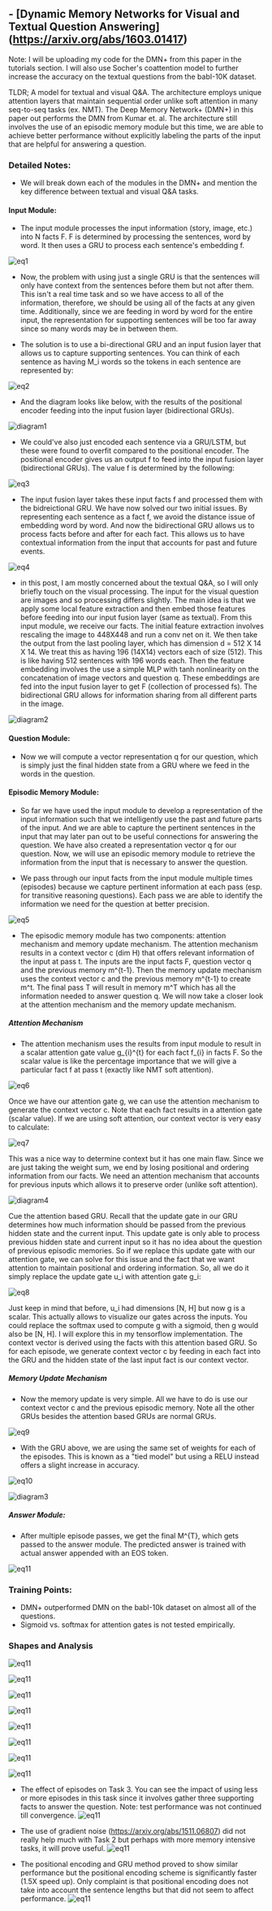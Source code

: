 ## - [Dynamic Memory Networks for Visual and Textual Question Answering] (https://arxiv.org/abs/1603.01417)

Note: I will be uploading my code for the DMN+ from this paper in the tutorials section. I will also use Socher's coattention model to further increase the accuracy on the textual questions from the babI-10K dataset.

TLDR; A model for textual and visual Q&A. The architecture employs unique attention layers that maintain sequential order unlike soft attention in many seq-to-seq tasks (ex. NMT). The Deep Memory Network+ (DMN+) in this paper out performs the DMN from Kumar et. al. The architecture still involves the use of an episodic memory module but this time, we are able to achieve better performance without explicitly labeling the parts of the input that are helpful for answering a question. 

### Detailed Notes:

- We will break down each of the modules in the DMN+ and mention the key difference between textual and visual Q&A tasks.

#### Input Module:
- The input module processes the input information (story, image, etc.) into N facts F. F is determined by processing the sentences, word by word. It then uses a GRU to process each sentence's embedding f. 

![eq1](images/visual_qa/eq1.png)

- Now, the problem with using just a single GRU is that the sentences will only have context from the sentences before them but not after them. This isn't a real time task and so we have access to all of the information, therefore, we should be using all of the facts at any given time. Additionally, since we are feeding in word by word for the entire input, the representation for supporting sentences will be too far away since so many words may be in between them.

- The solution is to use a bi-directional GRU and an input fusion layer that allows us to capture supporting sentences. You can think of each sentence as having M_i words so the tokens in each sentence are represented by:

![eq2](images/visual_qa/eq2.png)

- And the diagram looks like below, with the results of the positional encoder feeding into the input fusion layer (bidirectional GRUs).

![diagram1](images/visual_qa/diagram1.png)

- We could've also just encoded each sentence via a GRU/LSTM, but these were found to overfit compared to the positional encoder. The positional encoder gives us an output f to feed into the input fusion layer (bidirectional GRUs). The value f is determined by the following:

![eq3](images/visual_qa/eq_3.png)

- The input fusion layer takes these input facts f and processed them with the bidreictional GRU. We have now solved our two initial issues. By representing each sentence as a fact f, we avoid the distance issue of embedding word by word. And now the bidirectional GRU allows us to process facts before and after for each fact. This allows us to have contextual information from the input that accounts for past and future events. 

![eq4](images/visual_qa/eq4.png)

- in this post, I am mostly concerned about the textual Q&A, so I will only briefly touch on the visual processing. The input for the visual question are images and so processing differs slightly. The main idea is that we apply some local feature extraction and then embed those features before feeding into our input fusion layer (same as textual). From this input module, we receive our facts. The initial feature extraction involves rescaling the image to 448X448 and run a conv net on it. We then take the output from the last pooling layer, which has dimension d = 512 X 14 X 14. We treat this as having 196 (14X14) vectors each of size (512). This is like having 512 sentences with 196 words each. Then the feature embedding involves the use a simple MLP with tanh nonlinearity on the concatenation of image vectors and question q. These embeddings are fed into the input fusion layer to get F (collection of processed fs). The bidirectional GRU allows for information sharing from all different parts in the image.

![diagram2](images/visual_qa/diagram2.png)

#### Question Module:

- Now we will compute a vector representation q for our question, which is simply just the final hidden state from a GRU where we feed in the words in the question.

#### Episodic Memory Module:

- So far we have used the input module to develop a representation of the input information such that we intelligently use the past and future parts of the input. And we are able to capture the pertinent sentences in the input that may later pan out to be useful connections for answering the question. We have also created a representation vector q for our question. Now, we will use an episodic memory module to retrieve the information from the input that is necessary to answer the question.

- We pass through our input facts from the input module multiple times (episodes) because we capture pertinent information at each pass (esp. for transitive reasoning questions). Each pass we are able to identify the information we need for the question at better precision. 

![eq5](images/visual_qa/eq5.png)

- The episodic memory module has two components: attention mechanism and memory update mechanism. The attention mechanism results in a context vector c (dim H) that offers relevant information of the input at pass t. The inputs are the input facts F, question vector q and the previous memory m^{t-1}. Then the memory update mechanism uses the context vector c and the previous memory m^{t-1} to create m^t. The final pass T will result in memory m^T which has all the information needed to answer question q. We will now take a closer look at the attention mechanism and the memory update mechanism.

##### Attention Mechanism

- The attention mechanism uses the results from input module to result in a scalar attention gate value g_{i}^{t} for each fact f_{i} in facts F. So the scalar value is like the percentage importance that we will give a particular fact f at pass t (exactly like NMT soft attention).

![eq6](images/visual_qa/eq6.png)

Once we have our attention gate g, we can use the attention mechanism to generate the context vector c. Note that each fact results in a attention gate (scalar value). If we are using soft attention, our context vector is very easy to calculate:

![eq7](images/visual_qa/eq7.png)

This was a nice way to determine context but it has one main flaw. Since we are just taking the weight sum, we end by losing positional and ordering information from our facts. We need an attention mechanism that accounts for previous inputs which allows it to preserve order (unlike soft attention). 

![diagram4](images/visual_qa/diagram4.png)

Cue the attention based GRU. Recall that the update gate in our GRU determines how much information should be passed from the previous hidden state and the current input. This update gate is only able to process previous hidden state and current input so it has no idea about the question of previous episodic memories. So if we replace this update gate with our attention gate, we can solve for this issue and the fact that we want attention to maintain positional and ordering information. So, all we do it simply replace the update gate u_i with attention gate g_i:

![eq8](images/visual_qa/eq8.png)

Just keep in mind that before, u_i had dimensions [N, H] but now g is a scalar. This actually allows to visualize our gates across the inputs. You could replace the softmax used to compute g with a sigmoid, then g would also be [N, H]. I will explore this in my tensorflow implementation. The context vector is derived using the facts with this attention based GRU. So for each episode, we generate context vector c by feeding in each fact into the GRU and the hidden state of the last input fact is our context vector. 

##### Memory Update Mechanism

- Now the memory update is very simple. All we have to do is use our context vector c and the previous episodic memory. Note all the other GRUs besides the attention based GRUs are normal GRUs. 

![eq9](images/visual_qa/eq9.png)

- With the GRU above, we are using the same set of weights for each of the episodes. This is known as a "tied model" but using a RELU instead offers a slight increase in accuracy.

![eq10](images/visual_qa/eq10.png)

![diagram3](images/visual_qa/diagram3.png)

##### Answer Module:

- After multiple episode passes, we get the final M^{T}, which gets passed to the answer module. The predicted answer is trained with actual answer appended with an EOS token.

![eq11](images/visual_qa/eq11.png)

### Training Points:

- DMN+ outperformed DMN on the babI-10k dataset on almost all of the questions.
- Sigmoid vs. softmax for attention gates is not tested empirically.

### Shapes and Analysis

![eq11](images/visual_qa/shapes1.png)

![eq11](images/visual_qa/shapes2.png)

![eq11](images/visual_qa/shapes3.png)

![eq11](images/visual_qa/shapes4.png)

![eq11](images/visual_qa/shapes5.png)

![eq11](images/visual_qa/shapes6.png)

![eq11](images/visual_qa/shapes7.png)

![eq11](images/visual_qa/shapes8.png)

- The effect of episodes on Task 3. You can see the impact of using less or more episodes in this task since it involves gather three supporting facts to answer the question. Note: test performance was not continued till convergence. 
![eq11](images/visual_qa/episodes.png)

- The use of gradient noise (https://arxiv.org/abs/1511.06807) did not really help much with Task 2 but perhaps with more memory intensive tasks, it will prove useful.
![eq11](images/visual_qa/grad_noise.png)

- The positional encoding and GRU method proved to show similar performance but the positional encoding scheme is significantly faster (1.5X speed up). Only complaint is that positional encoding does not take into account the sentence lengths but that did not seem to affect performance.
![eq11](images/visual_qa/pos_enc.png)


